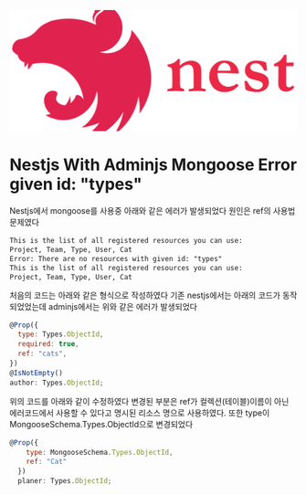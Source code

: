 ![](/study/assets/thumbnail_nestjs.png)

# Nestjs With Adminjs Mongoose Error given id: "types"

Nestjs에서 mongoose를 사용중 아래와 같은 에러가 발생되었다
원인은 ref의 사용법 문제였다

```markup
This is the list of all registered resources you can use:
Project, Team, Type, User, Cat
Error: There are no resources with given id: "types"
This is the list of all registered resources you can use:
Project, Team, Type, User, Cat
```

처음의 코드는 아래와 같은 형식으로 작성하였다 기존 nestjs에서는 아래의 코드가 동작 되었었는데 adminjs에서는 위와 같은 에러가 발생되었다

```js
@Prop({
  type: Types.ObjectId,
  required: true,
  ref: "cats",
})
@IsNotEmpty()
author: Types.ObjectId;
```

위의 코드를 아래와 같이 수정하였다
변경된 부분은 ref가 컬렉션(테이블)이름이 아닌 에러코드에서 사용할 수 있다고 명시된 리소스 명으로 사용하였다. 또한 type이 MongooseSchema.Types.ObjectId으로 변경되었다

```js
@Prop({
    type: MongooseSchema.Types.ObjectId,
    ref: "Cat"
  })
  planer: Types.ObjectId;
```
